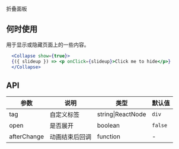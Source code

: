 折叠面板

## 何时使用
用于显示或隐藏页面上的一些内容。

````jsx
  <Collapse show={true}>
  {({ slideup }) => <p onClick={slideup}>Click me to hide</p>}
  </Collapse>
````

## API

| 参数 | 说明 | 类型 | 默认值 |
| --- | --- | --- | --- |
| tag | 自定义标签 | string\|ReactNode | `div` |
| open | 是否展开 | boolean | `false` |
| afterChange | 动画结束后回调 | function | - |
